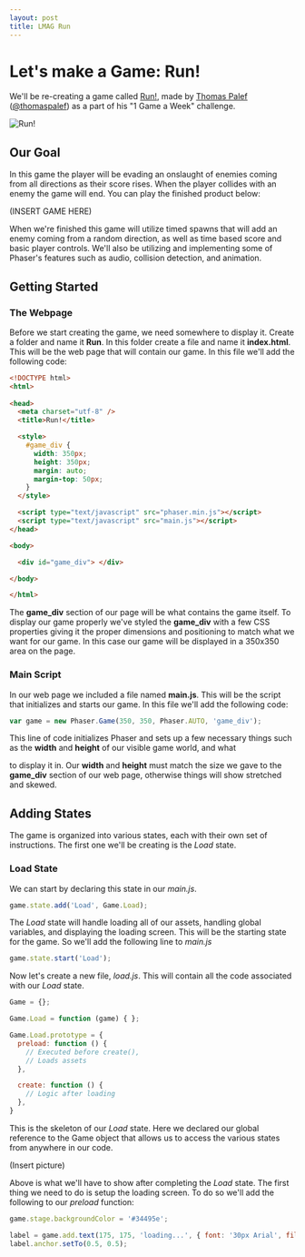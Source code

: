 ```yaml
---
layout: post
title: LMAG Run
---
```


# Let's make a Game: Run!

We'll be re-creating a game called [Run!](http://www.lessmilk.com/games/1/), made by [Thomas Palef](http://www.lessmilk.com) ([@thomaspalef](http://www.twitter.com/thomaspalef)) as a part of his "1 Game a Week" challenge.

![Run!](http://www.lessmilk.com/img/12_1.png)

## Our Goal

In this game the player will be evading an onslaught of enemies coming from all directions as their score rises. When the player collides with an enemy the game will end. You can play the finished product below:

(INSERT GAME HERE)

When we're finished this game will utilize timed spawns that will add an enemy coming from a random direction, as well as time based score and basic player controls. We'll also be utilizing and implementing some of Phaser's features such as audio, collision detection, and animation.

## Getting Started

### The Webpage

Before we start creating the game, we need somewhere to display it. Create a folder and name it **Run**. In this folder create a file and name it **index.html**. This will be the web page that will contain our game. In this file we'll add the following code:

```html
<!DOCTYPE html>
<html>
    
<head>
  <meta charset="utf-8" />
  <title>Run!</title>

  <style>
    #game_div {
      width: 350px;
      height: 350px;
      margin: auto;
      margin-top: 50px;
    }
  </style>

  <script type="text/javascript" src="phaser.min.js"></script>
  <script type="text/javascript" src="main.js"></script>
</head>

<body>

  <div id="game_div"> </div>

</body>

</html>
```

The **game_div** section of our page will be what contains the game itself. To display our game properly we've styled the **game_div** with a few CSS properties giving it the proper dimensions and positioning to match what we want for our game. In this case our game will be displayed in a 350x350 area on the page.

### Main Script

In our web page we included a file named **main.js**. This will be the script that initializes and starts our game. In this file we'll add the following code:

```javascript
var game = new Phaser.Game(350, 350, Phaser.AUTO, 'game_div');
```

This line of code initializes Phaser and sets up a few necessary things such as the **width** and **height** of our visible game world, and what <div> to display it in. Our **width** and **height** must match the size we gave to the **game_div** section of our web page, otherwise things will show stretched and skewed.

## Adding States

The game is organized into various states, each with their own set of instructions. The first one we'll be creating is the *Load* state.

### Load State

We can start by declaring this state in our *main.js*.

```javascript
game.state.add('Load', Game.Load);
```

The *Load* state will handle loading all of our assets, handling global variables, and displaying the loading screen. This will be the starting state for the game. So we'll add the following line to *main.js*

```javascript
game.state.start('Load');
```

Now let's create a new file, *load.js*. This will contain all the code associated with our *Load* state.

```javascript
Game = {};

Game.Load = function (game) { };

Game.Load.prototype = {
  preload: function () {
    // Executed before create(),
    // Loads assets
  },

  create: function () {
    // Logic after loading
  },
}
```

This is the skeleton of our *Load* state. Here we declared our global reference to the Game object that allows us to access the various states from anywhere in our code.

(Insert picture)

Above is what we'll have to show after completing the *Load* state. The first thing we need to do is setup the loading screen. To do so we'll add the following to our *preload* function:

```javascript
game.stage.backgroundColor = '#34495e';

label = game.add.text(175, 175, 'loading...', { font: '30px Arial', fill: '#fff' });
label.anchor.setTo(0.5, 0.5);
```